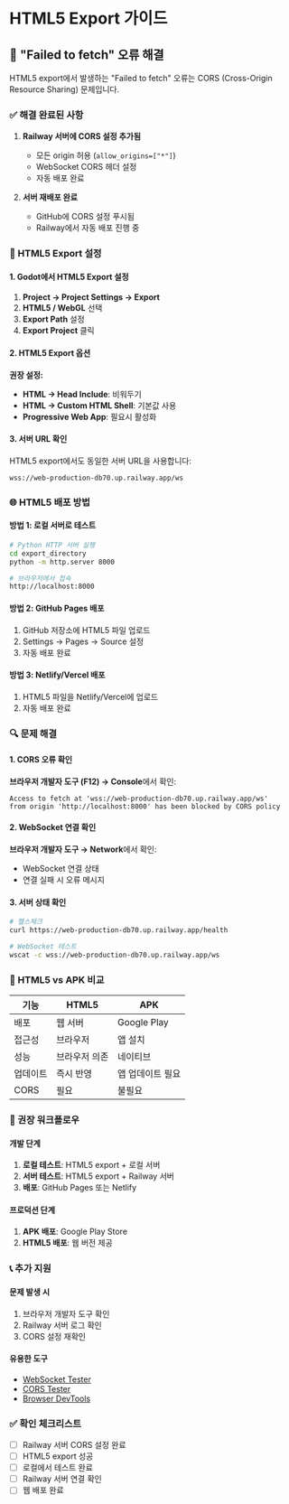 # HTML5 Export 가이드

## 🚨 "Failed to fetch" 오류 해결

HTML5 export에서 발생하는 "Failed to fetch" 오류는 CORS (Cross-Origin Resource Sharing) 문제입니다.

### ✅ 해결 완료된 사항

1. **Railway 서버에 CORS 설정 추가됨**
   - 모든 origin 허용 (`allow_origins=["*"]`)
   - WebSocket CORS 헤더 설정
   - 자동 배포 완료

2. **서버 재배포 완료**
   - GitHub에 CORS 설정 푸시됨
   - Railway에서 자동 배포 진행 중

### 🔧 HTML5 Export 설정

#### 1. Godot에서 HTML5 Export 설정

1. **Project → Project Settings → Export**
2. **HTML5 / WebGL** 선택
3. **Export Path** 설정
4. **Export Project** 클릭

#### 2. HTML5 Export 옵션

**권장 설정:**
- **HTML → Head Include**: 비워두기
- **HTML → Custom HTML Shell**: 기본값 사용
- **Progressive Web App**: 필요시 활성화

#### 3. 서버 URL 확인

HTML5 export에서도 동일한 서버 URL을 사용합니다:
```
wss://web-production-db70.up.railway.app/ws
```

### 🌐 HTML5 배포 방법

#### 방법 1: 로컬 서버로 테스트
```bash
# Python HTTP 서버 실행
cd export_directory
python -m http.server 8000

# 브라우저에서 접속
http://localhost:8000
```

#### 방법 2: GitHub Pages 배포
1. GitHub 저장소에 HTML5 파일 업로드
2. Settings → Pages → Source 설정
3. 자동 배포 완료

#### 방법 3: Netlify/Vercel 배포
1. HTML5 파일을 Netlify/Vercel에 업로드
2. 자동 배포 완료

### 🔍 문제 해결

#### 1. CORS 오류 확인
**브라우저 개발자 도구 (F12) → Console**에서 확인:
```
Access to fetch at 'wss://web-production-db70.up.railway.app/ws' 
from origin 'http://localhost:8000' has been blocked by CORS policy
```

#### 2. WebSocket 연결 확인
**브라우저 개발자 도구 → Network**에서 확인:
- WebSocket 연결 상태
- 연결 실패 시 오류 메시지

#### 3. 서버 상태 확인
```bash
# 헬스체크
curl https://web-production-db70.up.railway.app/health

# WebSocket 테스트
wscat -c wss://web-production-db70.up.railway.app/ws
```

### 📱 HTML5 vs APK 비교

| 기능 | HTML5 | APK |
|------|-------|-----|
| 배포 | 웹 서버 | Google Play |
| 접근성 | 브라우저 | 앱 설치 |
| 성능 | 브라우저 의존 | 네이티브 |
| 업데이트 | 즉시 반영 | 앱 업데이트 필요 |
| CORS | 필요 | 불필요 |

### 🚀 권장 워크플로우

#### 개발 단계
1. **로컬 테스트**: HTML5 export + 로컬 서버
2. **서버 테스트**: HTML5 export + Railway 서버
3. **배포**: GitHub Pages 또는 Netlify

#### 프로덕션 단계
1. **APK 배포**: Google Play Store
2. **HTML5 배포**: 웹 버전 제공

### 📞 추가 지원

#### 문제 발생 시
1. 브라우저 개발자 도구 확인
2. Railway 서버 로그 확인
3. CORS 설정 재확인

#### 유용한 도구
- [WebSocket Tester](https://websocket.org/echo.html)
- [CORS Tester](https://cors-anywhere.herokuapp.com/)
- [Browser DevTools](https://developer.chrome.com/docs/devtools/)

### ✅ 확인 체크리스트

- [ ] Railway 서버 CORS 설정 완료
- [ ] HTML5 export 성공
- [ ] 로컬에서 테스트 완료
- [ ] Railway 서버 연결 확인
- [ ] 웹 배포 완료 